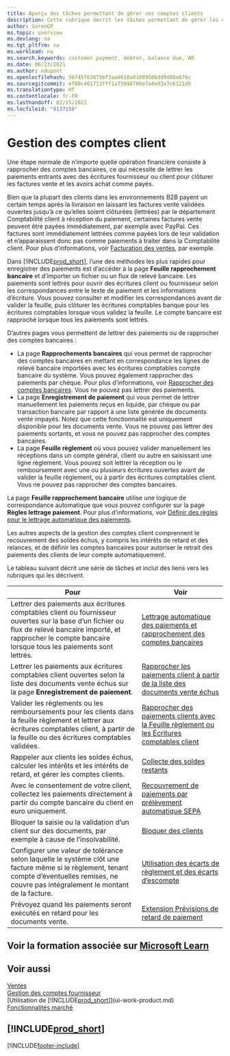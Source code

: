 ```yaml
---
title: Aperçu des tâches permettant de gérer vos comptes clients
description: Cette rubrique décrit les tâches permettant de gérer les clients et d’appliquer les paiements aux écritures comptables client ou fournisseur.
author: SorenGP
ms.topic: overview
ms.devlang: na
ms.tgt_pltfrm: na
ms.workload: na
ms.search.keywords: customer payment, debtor, balance due, AR
ms.date: 06/23/2021
ms.author: edupont
ms.openlocfilehash: 50745f63879bf3aa0610a0109950bdd9d88a676c
ms.sourcegitcommit: ef80c461713fff1a75998766e7a4ed3a7c6121d0
ms.translationtype: HT
ms.contentlocale: fr-FR
ms.lasthandoff: 02/15/2022
ms.locfileid: "8137158"
---
```

# <a name="managing-receivables"></a>Gestion des comptes client

Une étape normale de n’importe quelle opération financière consiste à rapprocher des comptes bancaires, ce qui nécessite de lettrer les paiements entrants avec des écritures fournisseur ou client pour clôturer les factures vente et les avoirs achat comme payés.

Bien que la plupart des clients dans les environnements B2B payent un certain temps après la livraison en laissant les factures vente validées ouvertes jusqu’à ce qu’elles soient clôturées (lettrées) par le département Comptabilité client à réception du paiement, certaines factures vente peuvent être payées immédiatement, par exemple avec PayPal. Ces factures sont immédiatement lettrées comme payées lors de leur validation et n’apparaissent donc pas comme paiements à traiter dans la Comptabilité client. Pour plus d’informations, voir [Facturation des ventes](sales-how-invoice-sales.md), par exemple.  

Dans [!INCLUDE[prod_short](includes/prod_short.md)], l’une des méthodes les plus rapides pour enregistrer des paiements est d’accéder à la page **Feuille rapprochement bancaire** et d’importer un fichier ou un flux de relevé bancaire. Les paiements sont lettrés pour ouvrir des écritures client ou fournisseur selon les correspondances entre le texte de paiement et les informations d’écriture. Vous pouvez consulter et modifier les correspondances avant de valider la feuille, puis clôturer les écritures comptables banque pour les écritures comptables lorsque vous validez la feuille. Le compte bancaire est rapproché lorsque tous les paiements sont lettrés.

D’autres pages vous permettent de lettrer des paiements ou de rapprocher des comptes bancaires :

* La page **Rapprochements bancaires** qui vous permet de rapprocher des comptes bancaires en mettant en correspondance les lignes de relevé bancaire importées avec les écritures comptables compte bancaire du système. Vous pouvez également rapprocher des paiements par chèque. Pour plus d’informations, voir [Rapprocher des comptes bancaires](bank-how-reconcile-bank-accounts-separately.md). Vous ne pouvez pas lettrer des paiements.
* La page **Enregistrement de paiement** qui vous permet de lettrer manuellement les paiements reçus en liquide, par chèque ou par transaction bancaire par rapport à une liste générée de documents vente impayés. Notez que cette fonctionnalité est uniquement disponible pour les documents vente. Vous ne pouvez pas lettrer des paiements sortants, et vous ne pouvez pas rapprocher des comptes bancaires.
* La page **Feuille règlement** où vous pouvez valider manuellement les réceptions dans un compte général, client ou autre en saisissant une ligne règlement. Vous pouvez soit lettrer la réception ou le remboursement avec une ou plusieurs écritures ouvertes avant de valider la feuille règlement, ou à partir des écritures comptables client. Vous ne pouvez pas rapprocher des comptes bancaires.

La page **Feuille rapprochement bancaire** utilise une logique de correspondance automatique que vous pouvez configurer sur la page **Règles lettrage paiement**. Pour plus d’informations, voir [Définir des règles pour le lettrage automatique des paiements](receivables-how-set-up-payment-application-rules.md).  

Les autres aspects de la gestion des comptes client comprennent le recouvrement des soldes échus, y compris les intérêts de retard et des relances, et de définir les comptes bancaires pour autoriser le retrait des paiements des clients de leur compte automatiquement.

Le tableau suivant décrit une série de tâches et inclut des liens vers les rubriques qui les décrivent.  

| Pour | Voir |
| --- | --- |
| Lettrer des paiements aux écritures comptables client ou fournisseur ouvertes sur la base d’un fichier ou flux de relevé bancaire importé, et rapprocher le compte bancaire lorsque tous les paiements sont lettrés. |[Lettrage automatique des paiements et rapprochement des comptes bancaires](receivables-apply-payments-auto-reconcile-bank-accounts.md) |
| Lettrer les paiements aux écritures comptables client ouvertes selon la liste des documents vente échus sur la page **Enregistrement de paiement**. |[Rapprocher les paiements client à partir de la liste des documents vente échus](receivables-how-reconcile-customer-payments-list-unpaid-sales-documents.md) |
| Valider les règlements ou les remboursements pour les clients dans la feuille règlement et lettrer aux écritures comptables client, à partir de la feuille ou des écritures comptables validées. |[Rapprocher des paiements clients avec la Feuille règlement ou les Écritures comptables client](receivables-how-apply-sales-transactions-manually.md) |
| Rappeler aux clients les soldes échus, calculer les intérêts et les intérêts de retard, et gérer les comptes clients. |[Collecte des soldes restants](receivables-collect-outstanding-balances.md) |
|Avec le consentement de votre client, collectez les paiements directement à partir du compte bancaire du client en euro uniquement.|[Recouvrement de paiements par prélèvement automatique SEPA](finance-collect-payments-with-sepa-direct-debit.md)|
|Bloquer la saisie ou la validation d’un client sur des documents, par exemple à cause de l’insolvabilité.|[Bloquer des clients](receivables-how-block-customers.md)|
|Configurer une valeur de tolérance selon laquelle le système clôt une facture même si le règlement, tenant compte d’éventuelles remises, ne couvre pas intégralement le montant de la facture.|[Utilisation des écarts de règlement et des écarts d’escompte](finance-payment-tolerance-and-payment-discount-tolerance.md)|
| Prévoyez quand les paiements seront exécutés en retard pour les documents vente. | [Extension Prévisions de retard de paiement](ui-extensions-late-payment-prediction.md) |

## <a name="see-related-training-at-microsoft-learn"></a>Voir la formation associée sur [Microsoft Learn](/learn/paths/process-customer-vendor-payments-dynamics-365-business-central/)

## <a name="see-also"></a>Voir aussi
[Ventes](sales-manage-sales.md)  
[Gestion des comptes fournisseur](payables-manage-payables.md)  
[Utilisation de [!INCLUDE[prod_short](includes/prod_short.md)]](ui-work-product.md)  
[Fonctionnalités marché](ui-across-business-areas.md)

## [!INCLUDE[prod_short](includes/free_trial_md.md)]  


[!INCLUDE[footer-include](includes/footer-banner.md)]